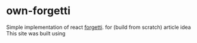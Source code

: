 # own-forgetti

Simple implementation of react [forgetti](https://github.com/lxsmnsyc/forgetti/). for (build from scratch) article idea
This site was built using 
